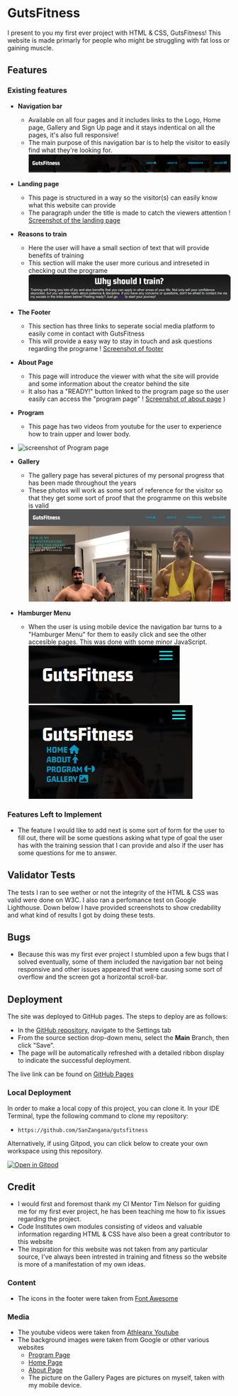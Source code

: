 # GutsFitness
I present to you my first ever project with HTML & CSS, GutsFitness!
This website is made primarly for people who might be struggling with fat loss or gaining muscle. 

## Features

### Existing features

- __Navigation bar__

    - Available on all four pages and it includes links to the Logo, Home page, Gallery and Sign Up page and it stays indentical on all the pages, it's also full responsive!
    - The main purpose of this navigation bar is to help the visitor to easily find what they're looking for. 
![Screenshot of the navbar](assets/images/navbar.png)

- __Landing page__
    - This page is structured in a way so the visitor(s) can easily know what this website can provide
    - The paragraph under the title is made to catch the viewers attention
! [Screenshot of the landing page](assets/images/landpage.png)

- __Reasons to train__
    - Here the user will have a small section of text that will provide benefits of training
    - This section will make the user more curious and intreseted in checking out the programe
![Screenshot of reasons to train section](assets/images/reasons-to-train.png)
- __The Footer__
    - This section has three links to seperate social media platform to easily come in contact with GutsFitness
    - This will provide a easy way to stay in touch and ask questions regarding the programe
! [Screenshot of footer](assets/images/footer.png)
- __About Page__ 
    - This page will introduce the viewer with what the site will provide and some information about the creator behind the  site
    - It also has a "READY!" button linked to the program page so the user easily can access the "program page"
! [Screenshot of about page](assets//images/about-page.png)
)
- __Program__
    - This page has two videos from youtube for the user to experience how to train upper and lower body.
- ![screenshot of Program page](/assets/images/)
- __Gallery__ 
    - The gallery page has several pictures of my personal progress that has been made throughout the years
    - These photos will work as some sort of reference for the visitor so that they get some sort of proof that the programme on this website is  valid
![Screenshot of gallery page](/assets/images/gallery.png)
- __Hamburger Menu__
    - When the user is using mobile device the navigation bar turns to a "Hamburger Menu" for them to easily click and see the other accesible pages. This was done with some minor JavaScript.
    ![Screenshot of hamburger menu](assets/images/toggle-menu1.png)
    ![Screenshot of hamburger menu](assets/images/toggle-menu.png)

### Features Left to Implement
- The feature I would like to add next is some sort of form for the user to fill out, there will be some questions asking what type of goal the user has with the training session that I can provide and also if the user has some questions for me to answer.

## Validator Tests
The tests I ran to see wether or not the integrity of the HTML & CSS was valid were done on W3C. I also ran a perfomance test on Google Lighthouse. Down below I have provided screenshots to show credability and what kind of results I got by doing these tests.


## Bugs
- Because this was my first ever project I stumbled upon a few bugs that I solved eventually, some of them included the navigation bar not being responsive and other issues appeared that were causing some sort of overflow and the screen got a horizontal scroll-bar.


## Deployment

The site was deployed to GitHub pages. The steps to deploy are as follows: 
  - In the [GitHub repository](https://github.com/SanZangana/gutsfitness), navigate to the Settings tab 
  - From the source section drop-down menu, select the **Main** Branch, then click "Save".
  - The page will be automatically refreshed with a detailed ribbon display to indicate the successful deployment.

The live link can be found on [GitHub Pages](https://sanzangana.github.io/gutsfitness/)

### Local Deployment

In order to make a local copy of this project, you can clone it. In your IDE Terminal, type the following command to clone my repository:

- `https://github.com/SanZangana/gutsfitness`

Alternatively, if using Gitpod, you can click below to create your own workspace using this repository.

[![Open in Gitpod](https://gitpod.io/button/open-in-gitpod.svg)](https://gitpod.io/#https://github.com/SanZangana/gutsfitness)

## Credit
- I would first and foremost thank my CI Mentor Tim Nelson for guiding me for my first ever project, he has been teaching me how to fix issues regarding the project.
- Code Institutes own modules consisting of videos and valuable information regarding HTML & CSS have also been a great contributor to this website
- The inspiration for this website was not taken from any particular source, I've always been intrested in training and fitness so the website is more of a manifestation of my own ideas.

### Content 

- The icons in the footer were taken from [Font Awesome](https://fontawesome.com/)


### Media
- The youtube videos were taken from [Athleanx Youtube](https://www.youtube.com/channel/UCe0TLA0EsQbE-MjuHXevj2A)
- The background images were taken from Google or other various websites
  - [Program Page](https://www.thetrendspotter.net/how-to-do-lunges/)
  - [Home Page](https://www.runster.gr/stories-epikairathemata-koronaios-ti-isxuei-gia-tous-athlitikous-xorous/04run-gym-videosixteenbyninejumbo1600/)
  - [About Page](https://vickersdesigngroup.com/projects/madabolic/)
  - The picture on the Gallery Pages are pictures on myself, taken with my mobile device.